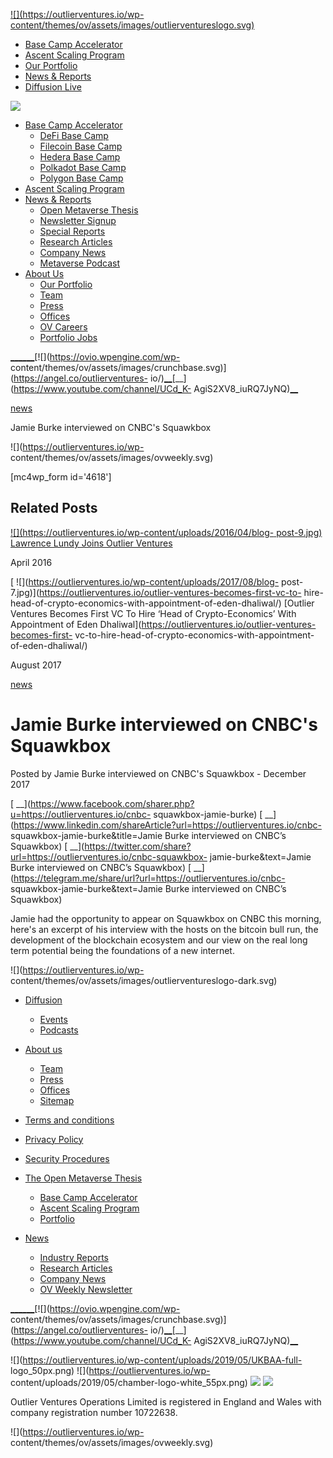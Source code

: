 [ ![](https://outlierventures.io/wp-
content/themes/ov/assets/images/outlierventureslogo.svg) ](/)

  * [Base Camp Accelerator](https://outlierventures.io/base-camp/)
  * [Ascent Scaling Program](https://outlierventures.io/ascent/ "Ascent")
  * [Our Portfolio](/portfolio/)
  * [News & Reports](https://outlierventures.io/news/)
  * [Diffusion Live](https://diffusion.events/)

![](https://outlierventures.io/wp-content/themes/ov/assets/images/close.svg)

  * [Base Camp Accelerator](https://outlierventures.io/base-camp/)
    * [DeFi Base Camp](https://outlierventures.io/base-camp/defi-base-camp)
    * [Filecoin Base Camp](https://outlierventures.io/filecoin-base-camp/)
    * [Hedera Base Camp](https://outlierventures.io/base-camp/hedera-base-camp)
    * [Polkadot Base Camp](https://outlierventures.io/base-camp/polkadot-base-camp)
    * [Polygon Base Camp](https://outlierventures.io/base-camp/polygon-base-camp)
  * [Ascent Scaling Program](https://outlierventures.io/ascent/)
  * [News & Reports](https://outlierventures.io/intelligence/ "Intelligence")
    * [Open Metaverse Thesis](https://outlierventures.io/research/the-open-metaverse-os/)
    * [Newsletter Signup](https://outlierventures.io/sign-up/ "Sign Up")
    * [Special Reports](https://outlierventures.io/reports/ "Reports")
    * [Research Articles](/research/ "Research")
    * [Company News](/news/ "News")
    * [Metaverse Podcast](/podcast-overview/ "Podcasts")
  * [About Us](https://outlierventures.io/about-us/ "About us")
    * [Our Portfolio](/portfolio/ "Portfolio")
    * [Team](/team/ "Team")
    * [Press](https://outlierventures.io/press/ "Press")
    * [Offices](https://outlierventures.io/offices/ "Offices")
    * [OV Careers](https://outlierventures.io/careers/)
    * [Portfolio Jobs](https://jobs.outlierventures.io/jobs)

[__](https://www.linkedin.com/company/OutlierVentures)[__](https://twitter.com/oviohq)[__](https://t.me/outlierventures)[![](https://ovio.wpengine.com/wp-
content/themes/ov/assets/images/crunchbase.svg)](https://angel.co/outlierventures-
io/)[__](https://github.com/OutlierVentures)[__](https://www.youtube.com/channel/UCd_K-
AgiS2XV8_iuRQ7JyNQ)[__](https://discord.gg/qjcZKsfXXM)

[news](https://outlierventures.io/news/)

Jamie Burke interviewed on CNBC's Squawkbox

![](https://outlierventures.io/wp-
content/themes/ov/assets/images/ovweekly.svg)

[mc4wp_form id='4618']

## Related Posts

[ ![](https://outlierventures.io/wp-content/uploads/2016/04/blog-
post-9.jpg)](https://outlierventures.io/lawrence-lundy-joins/) [Lawrence Lundy
Joins Outlier Ventures](https://outlierventures.io/lawrence-lundy-joins/)

April 2016  

[ ![](https://outlierventures.io/wp-content/uploads/2017/08/blog-
post-7.jpg)](https://outlierventures.io/outlier-ventures-becomes-first-vc-to-
hire-head-of-crypto-economics-with-appointment-of-eden-dhaliwal/) [Outlier
Ventures Becomes First VC To Hire ‘Head of Crypto-Economics’ With Appointment
of Eden Dhaliwal](https://outlierventures.io/outlier-ventures-becomes-first-
vc-to-hire-head-of-crypto-economics-with-appointment-of-eden-dhaliwal/)

August 2017  

[news](https://outlierventures.io/news/)

# Jamie Burke interviewed on CNBC's Squawkbox

Posted by Jamie Burke interviewed on CNBC's Squawkbox - December 2017

[ __](https://www.facebook.com/sharer.php?u=https://outlierventures.io/cnbc-
squawkbox-jamie-burke) [
__](https://www.linkedin.com/shareArticle?url=https://outlierventures.io/cnbc-
squawkbox-jamie-burke&title=Jamie Burke interviewed on CNBC’s Squawkbox) [
__](https://twitter.com/share?url=https://outlierventures.io/cnbc-squawkbox-
jamie-burke&text=Jamie Burke interviewed on CNBC’s Squawkbox) [
__](https://telegram.me/share/url?url=https://outlierventures.io/cnbc-
squawkbox-jamie-burke&text=Jamie Burke interviewed on CNBC’s Squawkbox)

Jamie had the opportunity to appear on Squawkbox on CNBC this morning, here's
an excerpt of his interview with the hosts on the bitcoin bull run, the
development of the blockchain ecosystem and our view on the real long term
potential being the foundations of a new internet.

![](https://outlierventures.io/wp-
content/themes/ov/assets/images/outlierventureslogo-dark.svg)

  * [Diffusion](https://outlierventures.io/diffusion/ "Diffusion")
    * [Events](/events/ "Events")
    * [Podcasts](/podcasts/ "Podcasts")
  * [About us](https://outlierventures.io/about-us/ "About us")
    * [Team](/team/ "Team")
    * [Press](https://outlierventures.io/press/ "Press")
    * [Offices](https://outlierventures.io/offices/ "Offices")
    * [Sitemap](https://outlierventures.io/sitemap/ "Sitemap")
  * [Terms and conditions](https://outlierventures.io/terms-and-conditions/ "Terms and conditions")
  * [Privacy Policy](https://outlierventures.io/privacy-policy/ "Privacy policy")
  * [Security Procedures](https://outlierventures.io/security-procedures/ "Security Procedures")

  * [The Open Metaverse Thesis](https://outlierventures.io/research/the-open-metaverse-os/)
    * [Base Camp Accelerator](https://outlierventures.io/base-camp/)
    * [Ascent Scaling Program](https://outlierventures.io/ascent/)
    * [Portfolio](/portfolio)
  * [News](https://outlierventures.io/intelligence/)
    * [Industry Reports](/reports/)
    * [Research Articles](/research/)
    * [Company News](/news/)
    * [OV Weekly Newsletter](/sign-up/)

[__](https://www.linkedin.com/company/OutlierVentures)[__](https://twitter.com/oviohq)[__](https://t.me/outlierventures)[![](https://ovio.wpengine.com/wp-
content/themes/ov/assets/images/crunchbase.svg)](https://angel.co/outlierventures-
io/)[__](https://github.com/OutlierVentures)[__](https://www.youtube.com/channel/UCd_K-
AgiS2XV8_iuRQ7JyNQ)[__](https://discord.gg/qjcZKsfXXM)

![](https://outlierventures.io/wp-content/uploads/2019/05/UKBAA-full-
logo_50px.png) ![](https://outlierventures.io/wp-
content/uploads/2019/05/chamber-logo-white_55px.png)
![](https://outlierventures.io/wp-content/uploads/2019/05/BVCA.png)
![](https://outlierventures.io/wp-content/uploads/2019/04/WSBA.png)

Outlier Ventures Operations Limited is registered in England and Wales with
company registration number 10722638.

![](https://outlierventures.io/wp-
content/themes/ov/assets/images/ovweekly.svg)

